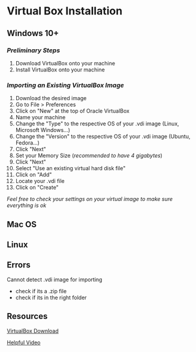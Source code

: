 # **Virtual Box Installation**

## **Windows 10+**

### *Preliminary Steps*

1. Download VirtualBox onto your machine
2. Install VirtualBox onto your machine


### *Importing an Existing VirtualBox Image*
1. Download the desired image
2. Go to File > Preferences
3. Click on "New" at the top of Oracle VirtualBox
4. Name your machine
5. Change the "Type" to the respective OS of your .vdi image (Linux, Microsoft Windows...)
6. Change the "Version" to the respective OS of your .vdi image (Ubuntu, Fedora...)
7. Click "Next"
8. Set your Memory Size (*recommended to have 4 gigabytes*)
9. Click "Next"
10. Select "Use an existing virtual hard disk file"
11. Click on "Add"
12. Locate your .vdi file
13. Click on "Create"

*Feel free to check your settings on your virtual image to make sure everything is ok*

## **Mac OS**

## **Linux**

## **Errors**

Cannot detect .vdi image for importing
- check if its a .zip file
- check if its in the right folder


## **Resources**

[VirtualBox Download](https://www.virtualbox.org/)

[Helpful Video](https://www.youtube.com/watch?v=fVYwt1Tluug)